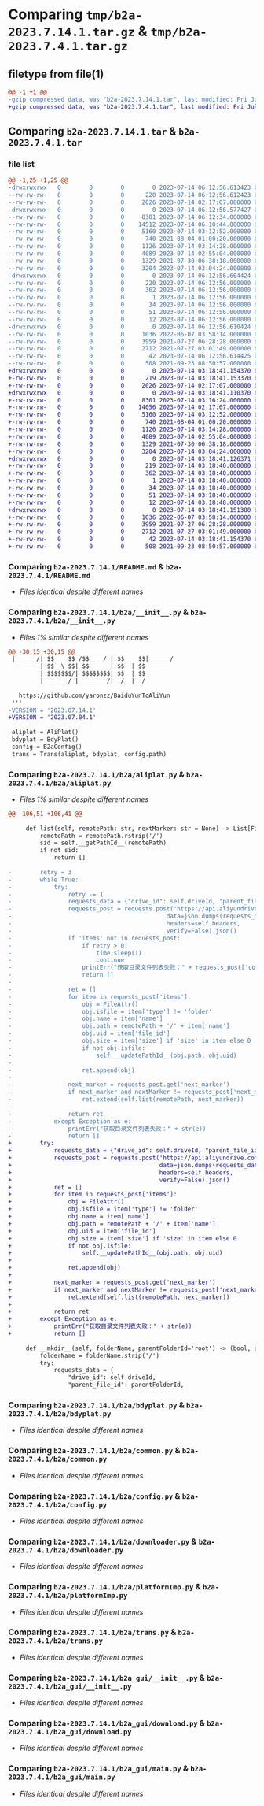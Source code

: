 # Comparing `tmp/b2a-2023.7.14.1.tar.gz` & `tmp/b2a-2023.7.4.1.tar.gz`

## filetype from file(1)

```diff
@@ -1 +1 @@
-gzip compressed data, was "b2a-2023.7.14.1.tar", last modified: Fri Jul 14 06:12:56 2023, max compression
+gzip compressed data, was "b2a-2023.7.4.1.tar", last modified: Fri Jul 14 03:18:41 2023, max compression
```

## Comparing `b2a-2023.7.14.1.tar` & `b2a-2023.7.4.1.tar`

### file list

```diff
@@ -1,25 +1,25 @@
-drwxrwxrwx   0        0        0        0 2023-07-14 06:12:56.613423 b2a-2023.7.14.1/
--rw-rw-rw-   0        0        0      220 2023-07-14 06:12:56.612423 b2a-2023.7.14.1/PKG-INFO
--rw-rw-rw-   0        0        0     2026 2023-07-14 02:17:07.000000 b2a-2023.7.14.1/README.md
-drwxrwxrwx   0        0        0        0 2023-07-14 06:12:56.577427 b2a-2023.7.14.1/b2a/
--rw-rw-rw-   0        0        0     8301 2023-07-14 06:12:34.000000 b2a-2023.7.14.1/b2a/__init__.py
--rw-rw-rw-   0        0        0    14512 2023-07-14 06:10:44.000000 b2a-2023.7.14.1/b2a/aliplat.py
--rw-rw-rw-   0        0        0     5160 2023-07-14 03:12:52.000000 b2a-2023.7.14.1/b2a/bdyplat.py
--rw-rw-rw-   0        0        0      740 2021-08-04 01:00:20.000000 b2a-2023.7.14.1/b2a/common.py
--rw-rw-rw-   0        0        0     1126 2023-07-14 03:14:28.000000 b2a-2023.7.14.1/b2a/config.py
--rw-rw-rw-   0        0        0     4089 2023-07-14 02:55:04.000000 b2a-2023.7.14.1/b2a/downloader.py
--rw-rw-rw-   0        0        0     1329 2021-07-30 06:38:18.000000 b2a-2023.7.14.1/b2a/platformImp.py
--rw-rw-rw-   0        0        0     3204 2023-07-14 03:04:24.000000 b2a-2023.7.14.1/b2a/trans.py
-drwxrwxrwx   0        0        0        0 2023-07-14 06:12:56.604424 b2a-2023.7.14.1/b2a.egg-info/
--rw-rw-rw-   0        0        0      220 2023-07-14 06:12:56.000000 b2a-2023.7.14.1/b2a.egg-info/PKG-INFO
--rw-rw-rw-   0        0        0      362 2023-07-14 06:12:56.000000 b2a-2023.7.14.1/b2a.egg-info/SOURCES.txt
--rw-rw-rw-   0        0        0        1 2023-07-14 06:12:56.000000 b2a-2023.7.14.1/b2a.egg-info/dependency_links.txt
--rw-rw-rw-   0        0        0       34 2023-07-14 06:12:56.000000 b2a-2023.7.14.1/b2a.egg-info/entry_points.txt
--rw-rw-rw-   0        0        0       51 2023-07-14 06:12:56.000000 b2a-2023.7.14.1/b2a.egg-info/requires.txt
--rw-rw-rw-   0        0        0       12 2023-07-14 06:12:56.000000 b2a-2023.7.14.1/b2a.egg-info/top_level.txt
-drwxrwxrwx   0        0        0        0 2023-07-14 06:12:56.610424 b2a-2023.7.14.1/b2a_gui/
--rw-rw-rw-   0        0        0     1036 2022-06-07 03:58:14.000000 b2a-2023.7.14.1/b2a_gui/__init__.py
--rw-rw-rw-   0        0        0     3959 2021-07-27 06:28:28.000000 b2a-2023.7.14.1/b2a_gui/download.py
--rw-rw-rw-   0        0        0     2712 2021-07-27 03:01:49.000000 b2a-2023.7.14.1/b2a_gui/main.py
--rw-rw-rw-   0        0        0       42 2023-07-14 06:12:56.614425 b2a-2023.7.14.1/setup.cfg
--rw-rw-rw-   0        0        0      508 2021-09-23 08:50:57.000000 b2a-2023.7.14.1/setup.py
+drwxrwxrwx   0        0        0        0 2023-07-14 03:18:41.154370 b2a-2023.7.4.1/
+-rw-rw-rw-   0        0        0      219 2023-07-14 03:18:41.153370 b2a-2023.7.4.1/PKG-INFO
+-rw-rw-rw-   0        0        0     2026 2023-07-14 02:17:07.000000 b2a-2023.7.4.1/README.md
+drwxrwxrwx   0        0        0        0 2023-07-14 03:18:41.110370 b2a-2023.7.4.1/b2a/
+-rw-rw-rw-   0        0        0     8301 2023-07-14 03:16:24.000000 b2a-2023.7.4.1/b2a/__init__.py
+-rw-rw-rw-   0        0        0    14056 2023-07-14 02:17:07.000000 b2a-2023.7.4.1/b2a/aliplat.py
+-rw-rw-rw-   0        0        0     5160 2023-07-14 03:12:52.000000 b2a-2023.7.4.1/b2a/bdyplat.py
+-rw-rw-rw-   0        0        0      740 2021-08-04 01:00:20.000000 b2a-2023.7.4.1/b2a/common.py
+-rw-rw-rw-   0        0        0     1126 2023-07-14 03:14:28.000000 b2a-2023.7.4.1/b2a/config.py
+-rw-rw-rw-   0        0        0     4089 2023-07-14 02:55:04.000000 b2a-2023.7.4.1/b2a/downloader.py
+-rw-rw-rw-   0        0        0     1329 2021-07-30 06:38:18.000000 b2a-2023.7.4.1/b2a/platformImp.py
+-rw-rw-rw-   0        0        0     3204 2023-07-14 03:04:24.000000 b2a-2023.7.4.1/b2a/trans.py
+drwxrwxrwx   0        0        0        0 2023-07-14 03:18:41.126371 b2a-2023.7.4.1/b2a.egg-info/
+-rw-rw-rw-   0        0        0      219 2023-07-14 03:18:40.000000 b2a-2023.7.4.1/b2a.egg-info/PKG-INFO
+-rw-rw-rw-   0        0        0      362 2023-07-14 03:18:40.000000 b2a-2023.7.4.1/b2a.egg-info/SOURCES.txt
+-rw-rw-rw-   0        0        0        1 2023-07-14 03:18:40.000000 b2a-2023.7.4.1/b2a.egg-info/dependency_links.txt
+-rw-rw-rw-   0        0        0       34 2023-07-14 03:18:40.000000 b2a-2023.7.4.1/b2a.egg-info/entry_points.txt
+-rw-rw-rw-   0        0        0       51 2023-07-14 03:18:40.000000 b2a-2023.7.4.1/b2a.egg-info/requires.txt
+-rw-rw-rw-   0        0        0       12 2023-07-14 03:18:40.000000 b2a-2023.7.4.1/b2a.egg-info/top_level.txt
+drwxrwxrwx   0        0        0        0 2023-07-14 03:18:41.151380 b2a-2023.7.4.1/b2a_gui/
+-rw-rw-rw-   0        0        0     1036 2022-06-07 03:58:14.000000 b2a-2023.7.4.1/b2a_gui/__init__.py
+-rw-rw-rw-   0        0        0     3959 2021-07-27 06:28:28.000000 b2a-2023.7.4.1/b2a_gui/download.py
+-rw-rw-rw-   0        0        0     2712 2021-07-27 03:01:49.000000 b2a-2023.7.4.1/b2a_gui/main.py
+-rw-rw-rw-   0        0        0       42 2023-07-14 03:18:41.154370 b2a-2023.7.4.1/setup.cfg
+-rw-rw-rw-   0        0        0      508 2021-09-23 08:50:57.000000 b2a-2023.7.4.1/setup.py
```

### Comparing `b2a-2023.7.14.1/README.md` & `b2a-2023.7.4.1/README.md`

 * *Files identical despite different names*

### Comparing `b2a-2023.7.14.1/b2a/__init__.py` & `b2a-2023.7.4.1/b2a/__init__.py`

 * *Files 1% similar despite different names*

```diff
@@ -30,15 +30,15 @@
 |______/| $$__  $$ /$$____/ | $$__  $$|______/
         | $$  \ $$| $$      | $$  | $$        
         | $$$$$$$/| $$$$$$$$| $$  | $$        
         |_______/ |________/|__/  |__/        
 
   https://github.com/yaronzz/BaiduYunToAliYun 
 '''
-VERSION = '2023.07.14.1'
+VERSION = '2023.07.04.1'
 
 aliplat = AliPlat()
 bdyplat = BdyPlat()
 config = B2aConfig()
 trans = Trans(aliplat, bdyplat, config.path)
```

### Comparing `b2a-2023.7.14.1/b2a/aliplat.py` & `b2a-2023.7.4.1/b2a/aliplat.py`

 * *Files 1% similar despite different names*

```diff
@@ -106,51 +106,41 @@
 
     def list(self, remotePath: str, nextMarker: str = None) -> List[FileAttr]:
         remotePath = remotePath.rstrip('/')
         sid = self.__getPathId__(remotePath)
         if not sid:
             return []
 
-        retry = 3
-        while True:
-            try:
-                retry -= 1
-                requests_data = {"drive_id": self.driveId, "parent_file_id": sid, 'marker': nextMarker, 'limit': 100}
-                requests_post = requests.post('https://api.aliyundrive.com/adrive/v3/file/list',
-                                            data=json.dumps(requests_data),
-                                            headers=self.headers,
-                                            verify=False).json()
-                if 'items' not in requests_post:
-                    if retry > 0:
-                        time.sleep(1)
-                        continue
-                    printErr("获取目录文件列表失败：" + requests_post['code'])
-                    return []
-                
-                ret = []
-                for item in requests_post['items']:
-                    obj = FileAttr()
-                    obj.isfile = item['type'] != 'folder'
-                    obj.name = item['name']
-                    obj.path = remotePath + '/' + item['name']
-                    obj.uid = item['file_id']
-                    obj.size = item['size'] if 'size' in item else 0
-                    if not obj.isfile:
-                        self.__updatePathId__(obj.path, obj.uid)
-
-                    ret.append(obj)
-
-                next_marker = requests_post.get('next_marker')
-                if next_marker and nextMarker != requests_post['next_marker']:
-                    ret.extend(self.list(remotePath, next_marker))
-
-                return ret
-            except Exception as e:
-                printErr("获取目录文件列表失败：" + str(e))
-                return []
+        try:
+            requests_data = {"drive_id": self.driveId, "parent_file_id": sid, 'marker': nextMarker, 'limit': 100}
+            requests_post = requests.post('https://api.aliyundrive.com/adrive/v3/file/list',
+                                          data=json.dumps(requests_data),
+                                          headers=self.headers,
+                                          verify=False).json()
+            ret = []
+            for item in requests_post['items']:
+                obj = FileAttr()
+                obj.isfile = item['type'] != 'folder'
+                obj.name = item['name']
+                obj.path = remotePath + '/' + item['name']
+                obj.uid = item['file_id']
+                obj.size = item['size'] if 'size' in item else 0
+                if not obj.isfile:
+                    self.__updatePathId__(obj.path, obj.uid)
+
+                ret.append(obj)
+
+            next_marker = requests_post.get('next_marker')
+            if next_marker and nextMarker != requests_post['next_marker']:
+                ret.extend(self.list(remotePath, next_marker))
+
+            return ret
+        except Exception as e:
+            printErr("获取目录文件列表失败：" + str(e))
+            return []
 
     def __mkdir__(self, folderName, parentFolderId='root') -> (bool, str):
         folderName = folderName.strip('/')
         try:
             requests_data = {
                 "drive_id": self.driveId,
                 "parent_file_id": parentFolderId,
```

### Comparing `b2a-2023.7.14.1/b2a/bdyplat.py` & `b2a-2023.7.4.1/b2a/bdyplat.py`

 * *Files identical despite different names*

### Comparing `b2a-2023.7.14.1/b2a/common.py` & `b2a-2023.7.4.1/b2a/common.py`

 * *Files identical despite different names*

### Comparing `b2a-2023.7.14.1/b2a/config.py` & `b2a-2023.7.4.1/b2a/config.py`

 * *Files identical despite different names*

### Comparing `b2a-2023.7.14.1/b2a/downloader.py` & `b2a-2023.7.4.1/b2a/downloader.py`

 * *Files identical despite different names*

### Comparing `b2a-2023.7.14.1/b2a/platformImp.py` & `b2a-2023.7.4.1/b2a/platformImp.py`

 * *Files identical despite different names*

### Comparing `b2a-2023.7.14.1/b2a/trans.py` & `b2a-2023.7.4.1/b2a/trans.py`

 * *Files identical despite different names*

### Comparing `b2a-2023.7.14.1/b2a_gui/__init__.py` & `b2a-2023.7.4.1/b2a_gui/__init__.py`

 * *Files identical despite different names*

### Comparing `b2a-2023.7.14.1/b2a_gui/download.py` & `b2a-2023.7.4.1/b2a_gui/download.py`

 * *Files identical despite different names*

### Comparing `b2a-2023.7.14.1/b2a_gui/main.py` & `b2a-2023.7.4.1/b2a_gui/main.py`

 * *Files identical despite different names*

